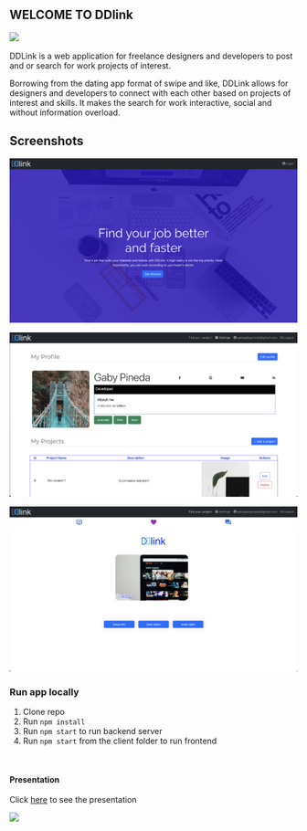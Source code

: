 ## WELCOME TO DDlink

<img width="120" src="https://user-images.githubusercontent.com/95934430/162735757-abc635a8-ea27-473b-8941-ada29a6ff248.png">

DDLink is a web application for freelance designers and developers to post and or search for work projects of interest.

Borrowing from the dating app format of swipe and like, DDLink allows for designers and developers to connect with each other based on projects of interest and skills. It makes the search for work interactive, social and without information overload.

## Screenshots

![home](/public/images/DDLINK_HOME.png)

![profile](/public/images/DDLINK_PROFILE.png)

![swipe](/public/images/DDLINK_SWIPE.png)

### Run app locally

1. Clone repo
2. Run `npm install`
3. Run `npm start` to run backend server
4. Run `npm start` from the client folder to run frontend

<br>

#### Presentation

Click [here](https://www.canva.com/design/DAE71scMQ-Y/fQrRNq7YVd14uoM6UbNceQ/view?utm_content=DAE71scMQ-Y&utm_campaign=designshare&utm_medium=link&utm_source=publishsharelink) to see the presentation

<img width="150" src="https://user-images.githubusercontent.com/95934430/162735995-904ba0e5-d856-4971-88ac-8b840c90f89d.png" >
